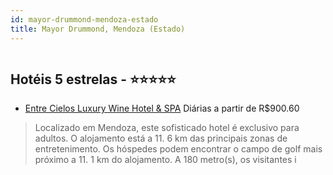 ```yaml
---
id: mayor-drummond-mendoza-estado
title: Mayor Drummond, Mendoza (Estado)
---
```


<center><img src="https://novo-hu.s3.amazonaws.com/reservas/ota/prod/hotel/244058/entre-cielos-luxury-wine-hotel-001_20190514135714.jpg" alt="" /></center>


## Hotéis 5 estrelas - ⭐️⭐️⭐️⭐️⭐️

-    [Entre Cielos Luxury Wine Hotel & SPA](https://www.hurb.com/hoteis/mayor-drummond/entre-cielos-luxury-wine-hotel-spa-JNP-JP377563?cmp=18055) Diárias a partir de R$900.60
   > Localizado em Mendoza, este sofisticado hotel é exclusivo para adultos. O alojamento está a 11. 6 km das principais zonas de entretenimento. Os hóspedes podem encontrar o campo de golf mais próximo a 11. 1 km do alojamento. A 180 metro(s), os visitantes i
